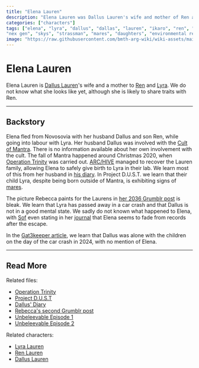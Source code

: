 ```yaml
---
title: "Elena Lauren"
description: "Elena Lauren was Dallus Lauren's wife and mother of Ren and Lyra."
categories: ["characters"]
tags: ["elena", "lyra", "dallus", "dallas", "lauren", "ikaro", "ren", "eve", "unbeleevable", "mantra", "arc/hive", 
"nex gen", "skys", "strassman", "mares", "daughters", "environmental research"]
image: "https://raw.githubusercontent.com/bmth-arg-wiki/wiki-assets/main/characters/unknown.png"
---
```


# Elena Lauren

Elena Lauren is [Dallus Lauren](dallus-lauren)'s wife and a mother to [Ren](ren) and [Lyra](lyra-lauren). 
We do not know what she looks like yet, although she is likely to share traits with Ren.

***

## Backstory

Elena fled from Novosovia with her husband Dallus and son Ren, while going into labour with Lyra. Her husband 
Dallus was involved with the [Cult of Mantra](../lore/mantra). There is no information available about her own 
involvement with the cult. The fall of Mantra happened around Christmas 2020, when [Operation Trinity](../for-sof/trinity_document) 
was carried out. [ARC/HIVE](../lore/archive) managed to recover the Lauren family, allowing Elena to safely give 
birth to Lyra in their lab. We learn most of this from her husband in [his diary](../for-sof/dallus-diary). 
In Project D.U.S.T. we learn that their child Lyra, despite being born outside of Mantra, is exhibiting signs of [mares](../lore/mares).

The picture Rebecca paints for the Laurens in [her 2036 Grumblr post](../for-sof/grumblr2) is bleak. We learn that 
Lyra has passed away in a car crash and that Dallus is not in a good mental state. We sadly do not known what happened to Elena, 
with [Sof](sof) even stating in her [journal](../website/journal.md) that Elena seems to fade from records after the escape.

In the [Gat3keeper article](../website/tdw-gatekeeper), we learn that Dallus was alone with the children on the day of the car crash 
in 2024, with no mention of Elena.

***

## Read More

Related files:

- [Operation Trinity](../for-sof/trinity_document)
- [Project D.U.S.T](../for-sof/project_dust)
- [Dallus' Diary](../for-sof/dallus-diary)
- [Rebecca's second Grumblr post](../for-sof/grumblr2)
- [Unbeleevable Episode 1](../for-sof/unbeleevable)
- [Unbeleevable Episode 2](../for-sof/unbeleevable2)

Related characters:

- [Lyra Lauren](lyra-lauren)
- [Ren Lauren](ren)
- [Dallus Lauren](dallus-lauren)